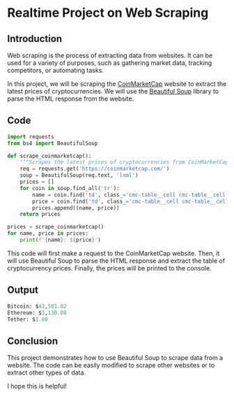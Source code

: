 # Realtime Project on Web Scraping

## Introduction

Web scraping is the process of extracting data from websites. It can be used for a variety of purposes, such as gathering market data, tracking competitors, or automating tasks.

In this project, we will be scraping the [CoinMarketCap](https://coinmarketcap.com/) website to extract the latest prices of cryptocurrencies. We will use the [Beautiful Soup](https://www.crummy.com/software/BeautifulSoup/bs4/doc/) library to parse the HTML response from the website.

## Code

```python
import requests
from bs4 import BeautifulSoup

def scrape_coinmarketcap():
    """Scrapes the latest prices of cryptocurrencies from CoinMarketCap."""
    req = requests.get('https://coinmarketcap.com/')
    soup = BeautifulSoup(req.text, 'lxml')
    prices = []
    for coin in soup.find_all('tr'):
        name = coin.find('td', class_='cmc-table__cell cmc-table__cell--name').text
        price = coin.find('td', class_='cmc-table__cell cmc-table__cell--price').text
        prices.append((name, price))
    return prices

prices = scrape_coinmarketcap()
for name, price in prices:
    print(f'{name}: ${price}')


```
This code will first make a request to the CoinMarketCap website. Then, it will use Beautiful Soup to parse the HTML response and extract the table of cryptocurrency prices. Finally, the prices will be printed to the console.

## Output

```python
Bitcoin: $43,581.82
Ethereum: $3,130.08
Tether: $1.00
```


## Conclusion

This project demonstrates how to use Beautiful Soup to scrape data from a website. The code can be easily modified to scrape other websites or to extract other types of data.

I hope this is helpful!

